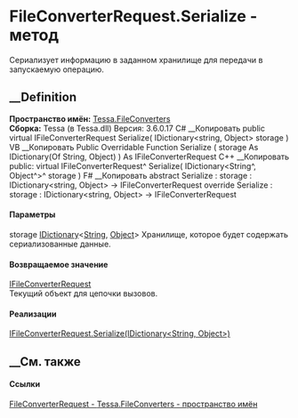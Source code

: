 # FileConverterRequest.Serialize - метод
Сериализует информацию в заданном хранилище для передачи в запускаемую
операцию.
##  __Definition
 **Пространство имён:** [Tessa.FileConverters](N_Tessa_FileConverters.htm)  
 **Сборка:** Tessa (в Tessa.dll) Версия: 3.6.0.17
C# __Копировать
     public virtual IFileConverterRequest Serialize(
    	IDictionary<string, Object> storage
    )
VB __Копировать
     Public Overridable Function Serialize ( 
    	storage As IDictionary(Of String, Object)
    ) As IFileConverterRequest
C++ __Копировать
     public:
    virtual IFileConverterRequest^ Serialize(
    	IDictionary<String^, Object^>^ storage
    )
F# __Копировать
     abstract Serialize : 
            storage : IDictionary<string, Object> -> IFileConverterRequest 
    override Serialize : 
            storage : IDictionary<string, Object> -> IFileConverterRequest 
#### Параметры
storage
[IDictionary](https://learn.microsoft.com/dotnet/api/system.collections.generic.idictionary-2)<[String](https://learn.microsoft.com/dotnet/api/system.string),
[Object](https://learn.microsoft.com/dotnet/api/system.object)>
    Хранилище, которое будет содержать сериализованные данные.
#### Возвращаемое значение
[IFileConverterRequest](T_Tessa_FileConverters_IFileConverterRequest.htm)  
Текущий объект для цепочки вызовов.
#### Реализации
[IFileConverterRequest.Serialize(IDictionary<String,
Object>)](M_Tessa_FileConverters_IFileConverterRequest_Serialize.htm)  
##  __См. также
#### Ссылки
[FileConverterRequest - ](T_Tessa_FileConverters_FileConverterRequest.htm)
[Tessa.FileConverters - пространство имён](N_Tessa_FileConverters.htm)
